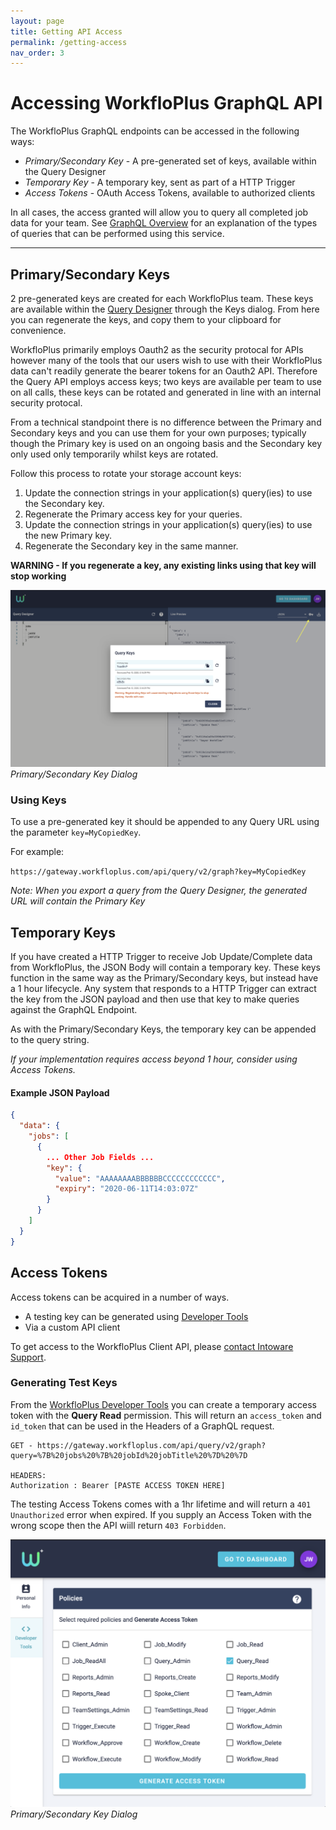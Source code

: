```yaml
---
layout: page
title: Getting API Access
permalink: /getting-access
nav_order: 3
---
```


# Accessing WorkfloPlus GraphQL API

The WorkfloPlus GraphQL endpoints can be accessed in the following ways:

- *Primary/Secondary Key* - A pre-generated set of keys, available within the Query Designer
- *Temporary Key* - A temporary key, sent as part of a HTTP Trigger
- *Access Tokens* - OAuth Access Tokens, available to authorized clients

In all cases, the access granted will allow you to query all completed job data for your team.
See [GraphQL Overview](graphql-overview) for an explanation of the types of queries that can be performed using this service.

---

## Primary/Secondary Keys

2 pre-generated keys are created for each WorkfloPlus team.
These keys are available within the [Query Designer](https://dashboard.workfloplus.com/query) through the Keys dialog.
From here you can regenerate the keys, and copy them to your clipboard for convenience.

WorkfloPlus primarily employs Oauth2 as the security protocal for APIs however many of the tools that our users wish to use with their WorkfloPlus data can't readily generate the bearer tokens for an Oauth2 API. Therefore the Query API employs access keys; two keys are available per team to use on all calls, these keys can be rotated and generated in line with an internal security protocal.

From a technical standpoint there is no difference between the Primary and Secondary keys and you can use them for your own purposes; typically though the Primary key is used on an ongoing basis and the Secondary key only used only temporarily whilst keys are rotated.

Follow this process to rotate your storage account keys:

1. Update the connection strings in your application(s) query(ies) to use the Secondary key.
2. Regenerate the Primary access key for your queries.
3. Update the connection strings in your application(s) query(ies) to use the new Primary key.
4. Regenerate the Secondary key in the same manner.

**WARNING - If you regenerate a key, any existing links using that key will stop working**

![WorkfloPlus Query Designer - Key Generator](assets/query-designer-keys.png)
*Primary/Secondary Key Dialog*

### Using Keys

To use a pre-generated key it should be appended to any Query URL using the parameter `key=MyCopiedKey`.

For example:

`https://gateway.workfloplus.com/api/query/v2/graph?key=MyCopiedKey`

*Note: When you export a query from the Query Designer, the generated URL will contain the Primary Key*

## Temporary Keys

If you have created a HTTP Trigger to receive Job Update/Complete data from WorkfloPlus, the JSON Body will contain a temporary key.
These keys function in the same way as the Primary/Secondary keys, but instead have a 1 hour lifecycle.
Any system that responds to a HTTP Trigger can extract the key from the JSON payload and then use that key to make queries against the GraphQL Endpoint.

As with the Primary/Secondary Keys, the temporary key can be appended to the query string.

*If your implementation requires access beyond 1 hour, consider using Access Tokens.*

#### Example JSON Payload

```json
{
  "data": {
    "jobs": [
      {
        ... Other Job Fields ...
        "key": {
          "value": "AAAAAAAABBBBBBCCCCCCCCCCCC",
          "expiry": "2020-06-11T14:03:07Z"
        }
      }
    ]
  }
}
```

## Access Tokens

Access tokens can be acquired in a number of ways.

- A testing key can be generated using [Developer Tools](https://accounts.workfloplus.com/manage/dev)
- Via a custom API client

To get access to the WorkfloPlus Client API, please [contact Intoware Support](mailto:support@intoware.com).

### Generating Test Keys

From the [WorkfloPlus Developer Tools](https://accounts.workfloplus.com/manage/dev) you can create a temporary access token with the **Query Read** permission.
This will return an `access_token` and `id_token` that can be used in the Headers of a GraphQL request.

```
GET - https://gateway.workfloplus.com/api/query/v2/graph?query=%7B%20jobs%20%7B%20jobId%20jobTitle%20%7D%20%7D

HEADERS:
Authorization : Bearer [PASTE ACCESS TOKEN HERE]
```

The testing Access Tokens comes with a 1hr lifetime and will return a `401 Unauthorized` error when expired.
If you supply an Access Token with the wrong scope then the API wiill return `403 Forbidden`.

![WorkfloPlus Query Designer - Key Generator](assets/dev-tools.png)
*Primary/Secondary Key Dialog*
